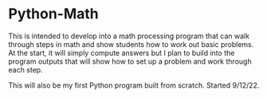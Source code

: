 # Python-Math

This is intended to develop into a math processing program that can walk through steps in math and show students how to work out basic problems. At the start, it will simply compute answers but I plan to build into the program outputs that will show how to set up a problem and work through each step.

This will also be my first Python program built from scratch. Started 9/12/22.
